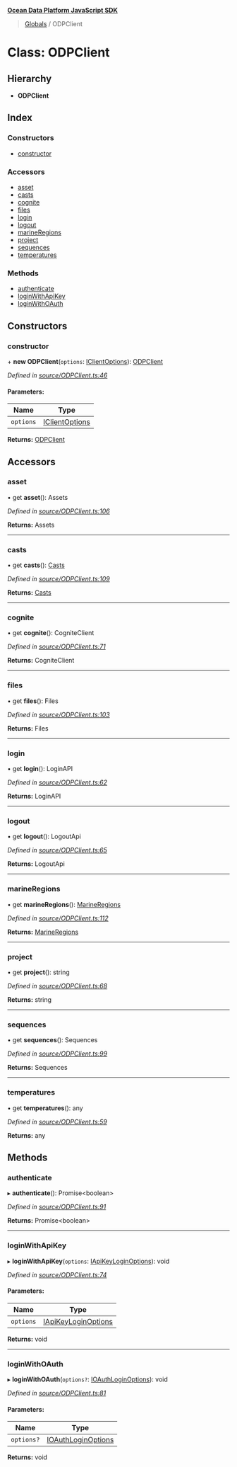 **[Ocean Data Platform JavaScript SDK](../README.md)**

> [Globals](../README.md) / ODPClient

# Class: ODPClient

## Hierarchy

* **ODPClient**

## Index

### Constructors

* [constructor](odpclient.md#constructor)

### Accessors

* [asset](odpclient.md#asset)
* [casts](odpclient.md#casts)
* [cognite](odpclient.md#cognite)
* [files](odpclient.md#files)
* [login](odpclient.md#login)
* [logout](odpclient.md#logout)
* [marineRegions](odpclient.md#marineregions)
* [project](odpclient.md#project)
* [sequences](odpclient.md#sequences)
* [temperatures](odpclient.md#temperatures)

### Methods

* [authenticate](odpclient.md#authenticate)
* [loginWithApiKey](odpclient.md#loginwithapikey)
* [loginWithOAuth](odpclient.md#loginwithoauth)

## Constructors

### constructor

\+ **new ODPClient**(`options`: [IClientOptions](../interfaces/iclientoptions.md)): [ODPClient](odpclient.md)

*Defined in [source/ODPClient.ts:46](https://github.com/C4IROcean/odp-sdk-js/blob/0e2fd46/source/ODPClient.ts#L46)*

#### Parameters:

Name | Type |
------ | ------ |
`options` | [IClientOptions](../interfaces/iclientoptions.md) |

**Returns:** [ODPClient](odpclient.md)

## Accessors

### asset

• get **asset**(): Assets

*Defined in [source/ODPClient.ts:106](https://github.com/C4IROcean/odp-sdk-js/blob/0e2fd46/source/ODPClient.ts#L106)*

**Returns:** Assets

___

### casts

• get **casts**(): [Casts](casts.md)

*Defined in [source/ODPClient.ts:109](https://github.com/C4IROcean/odp-sdk-js/blob/0e2fd46/source/ODPClient.ts#L109)*

**Returns:** [Casts](casts.md)

___

### cognite

• get **cognite**(): CogniteClient

*Defined in [source/ODPClient.ts:71](https://github.com/C4IROcean/odp-sdk-js/blob/0e2fd46/source/ODPClient.ts#L71)*

**Returns:** CogniteClient

___

### files

• get **files**(): Files

*Defined in [source/ODPClient.ts:103](https://github.com/C4IROcean/odp-sdk-js/blob/0e2fd46/source/ODPClient.ts#L103)*

**Returns:** Files

___

### login

• get **login**(): LoginAPI

*Defined in [source/ODPClient.ts:62](https://github.com/C4IROcean/odp-sdk-js/blob/0e2fd46/source/ODPClient.ts#L62)*

**Returns:** LoginAPI

___

### logout

• get **logout**(): LogoutApi

*Defined in [source/ODPClient.ts:65](https://github.com/C4IROcean/odp-sdk-js/blob/0e2fd46/source/ODPClient.ts#L65)*

**Returns:** LogoutApi

___

### marineRegions

• get **marineRegions**(): [MarineRegions](marineregions.md)

*Defined in [source/ODPClient.ts:112](https://github.com/C4IROcean/odp-sdk-js/blob/0e2fd46/source/ODPClient.ts#L112)*

**Returns:** [MarineRegions](marineregions.md)

___

### project

• get **project**(): string

*Defined in [source/ODPClient.ts:68](https://github.com/C4IROcean/odp-sdk-js/blob/0e2fd46/source/ODPClient.ts#L68)*

**Returns:** string

___

### sequences

• get **sequences**(): Sequences

*Defined in [source/ODPClient.ts:99](https://github.com/C4IROcean/odp-sdk-js/blob/0e2fd46/source/ODPClient.ts#L99)*

**Returns:** Sequences

___

### temperatures

• get **temperatures**(): any

*Defined in [source/ODPClient.ts:59](https://github.com/C4IROcean/odp-sdk-js/blob/0e2fd46/source/ODPClient.ts#L59)*

**Returns:** any

## Methods

### authenticate

▸ **authenticate**(): Promise\<boolean>

*Defined in [source/ODPClient.ts:91](https://github.com/C4IROcean/odp-sdk-js/blob/0e2fd46/source/ODPClient.ts#L91)*

**Returns:** Promise\<boolean>

___

### loginWithApiKey

▸ **loginWithApiKey**(`options`: [IApiKeyLoginOptions](../interfaces/iapikeyloginoptions.md)): void

*Defined in [source/ODPClient.ts:74](https://github.com/C4IROcean/odp-sdk-js/blob/0e2fd46/source/ODPClient.ts#L74)*

#### Parameters:

Name | Type |
------ | ------ |
`options` | [IApiKeyLoginOptions](../interfaces/iapikeyloginoptions.md) |

**Returns:** void

___

### loginWithOAuth

▸ **loginWithOAuth**(`options?`: [IOAuthLoginOptions](../interfaces/ioauthloginoptions.md)): void

*Defined in [source/ODPClient.ts:81](https://github.com/C4IROcean/odp-sdk-js/blob/0e2fd46/source/ODPClient.ts#L81)*

#### Parameters:

Name | Type |
------ | ------ |
`options?` | [IOAuthLoginOptions](../interfaces/ioauthloginoptions.md) |

**Returns:** void
